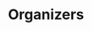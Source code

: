 ---
title: 'Organizers'
tags: sections
layout: 'layouts/about.html'
metaDesc: "What's this feedback stuff all about?"
path: 'Organizers'
---
